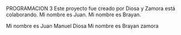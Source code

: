 PROGRAMACION 3
Este proyecto fue creado por Diosa y  Zamora está colaborando. Mi nombre es Juan. Mi nombre es Brayan.

Mi nombre es Juan Manuel Diosa
Mi nombre es Brayan zamora